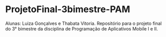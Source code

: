 # ProjetoFinal-3bimestre-PAM
Alunas: Luiza Gonçalves e Thabata Vitoria.
Repositório para o projeto final do 3° bimestre da disciplina de Programação de Aplicativos Mobile I e II.
